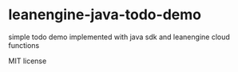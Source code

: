 # leanengine-java-todo-demo
simple todo demo implemented with java sdk and leanengine cloud functions

MIT license
